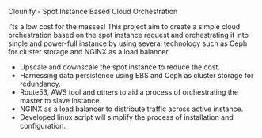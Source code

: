 Clounify - Spot Instance Based Cloud Orchestration

I'ts a low cost for the masses! This project aim to create a simple cloud orchestration based on the spot instance request and orchestrating it into single and power-full instance by using several technology such as Ceph for cluster storage and NGINX as a load balancer.

- Upscale and downscale the spot instance to reduce the cost.
- Harnessing data persistence using EBS and Ceph as cluster storage for redundancy.
- Route53, AWS tool and others to aid a process of orchestrating the master to slave instance.
- NGINX as a load balancer to distribute traffic across active instance.
- Developed linux script will simplify the process of installation and configuration.
